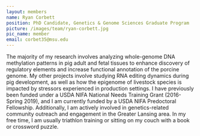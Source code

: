 ```yaml
---
layout: members
name: Ryan Corbett
position: PhD Candidate, Genetics & Genome Sciences Graduate Program  
picture: /images/team/ryan-corbett.jpg
pic_name: member
email: corbet35@msu.edu
---
```


The majority of my research involves analyzing whole-genome DNA methylation patterns in pig adult and fetal tissues to enhance discovery of regulatory elements and increase functional annotation of the porcine genome. My other projects involve studying RNA editing dynamics during pig development, as well as how the epigenome of livestock species is impacted by stressors experienced in production settings. I have previously been funded under a USDA NIFA National Needs Training Grant (2016-Spring 2019), and I am currently funded by a USDA NIFA Predoctoral Fellowship. Additionally, I am actively involved in genetics-related community outreach and engagement in the Greater Lansing area. In my free time, I am usually triathlon training or sitting on my couch with a book or crossword puzzle. 
<br><br>
